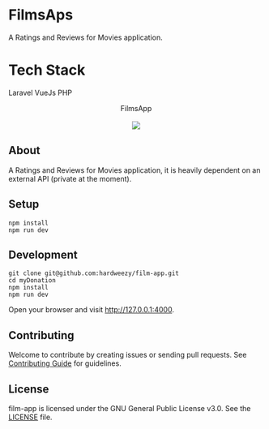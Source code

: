 # FilmsAps
A Ratings and Reviews for Movies application.

# Tech Stack
Laravel
VueJs
PHP


<div align="center">
FilmsApp
</div>
<br>
<div align="center">
    <a href="http://forthebadge.com">
        <img src="http://forthebadge.com/images/badges/made-with-vue.svg">
    </a>
</div>

## About
A Ratings and Reviews for Movies application, it is heavily dependent on an external API (private at the moment). 
## Setup

```shell
npm install
npm run dev
```

## Development

```shell
git clone git@github.com:hardweezy/film-app.git
cd myDonation
npm install
npm run dev
```
Open your browser and visit http://127.0.0.1:4000.

## Contributing
Welcome to contribute by creating issues or sending pull requests. See [Contributing Guide](CONTRIBUTING.md) for guidelines.

## License
film-app is licensed under the GNU General Public License v3.0. See the [LICENSE](LICENSE) file.
